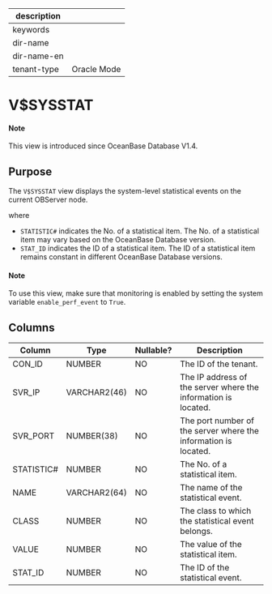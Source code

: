 |description||
|---|---|
|keywords||
|dir-name||
|dir-name-en||
|tenant-type|Oracle Mode|

# V$SYSSTAT

<main id="notice" type='explain'>
  <h4>Note</h4>
  <p>This view is introduced since OceanBase Database V1.4. </p>
</main>

## Purpose

The `V$SYSSTAT` view displays the system-level statistical events on the current OBServer node.

where

* `STATISTIC#` indicates the No. of a statistical item. The No. of a statistical item may vary based on the OceanBase Database version.
* `STAT_ID` indicates the ID of a statistical item. The ID of a statistical item remains constant in different OceanBase Database versions.

<main id="notice" type='explain'>
  <h4>Note</h4>
  <p>To use this view, make sure that monitoring is enabled by setting the system variable <code>enable_perf_event</code> to <code>True</code>.</p>
</main>

## Columns

| **Column** | **Type** | **Nullable?** | **Description** |
| --- | --- | --- | --- |
| CON_ID | NUMBER | NO | The ID of the tenant. |
| SVR_IP | VARCHAR2(46) | NO | The IP address of the server where the information is located. |
| SVR_PORT | NUMBER(38) | NO | The port number of the server where the information is located. |
| STATISTIC# | NUMBER | NO | The No. of a statistical item. |
| NAME | VARCHAR2(64) | NO | The name of the statistical event. |
| CLASS | NUMBER | NO | The class to which the statistical event belongs. |
| VALUE | NUMBER | NO | The value of the statistical item. |
| STAT_ID | NUMBER | NO | The ID of the statistical event. |
